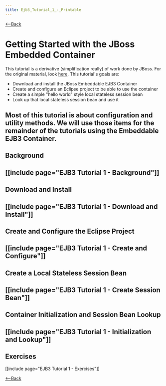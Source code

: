 ```yaml
---
title: Ejb3_Tutorial_1_-_Printable
---
```

[<--Back]({{site.pagesurl}}/EJB_3_and_Java_Persistence_API)

# Getting Started with the JBoss Embedded Container

This tutorial is a derivative (simplification really) of work done by JBoss. For the original material, look [here](http://docs.jboss.org/ejb3/embedded/embedded.html). This tutorial's goals are:
* Download and install the JBoss Embeddable EJB3 Container
* Create and configure an Eclipse project to be able to use the container
* Create a simple "hello world" style local stateless session bean
* Look up that local stateless session bean and use it

Most of this tutorial is about configuration and utility methods. We will use those items for the remainder of the tutorials using the Embeddable EJB3 Container.
----
## Background
[[include page="EJB3 Tutorial 1 - Background"]]
----
## Download and Install
[[include page="EJB3 Tutorial 1 - Download and Install"]]
----
## Create and Configure the Eclipse Project
[[include page="EJB3 Tutorial 1 - Create and Configure"]]
----
## Create a Local Stateless Session Bean
[[include page="EJB3 Tutorial 1 - Create Session Bean"]]
----
## Container Initialization and Session Bean Lookup
[[include page="EJB3 Tutorial 1 - Initialization and Lookup"]]
----
## Exercises
[[include page="EJB3 Tutorial 1 - Exercises"]]

[<--Back]({{site.pagesurl}}/EJB_3_and_Java_Persistence_API)
